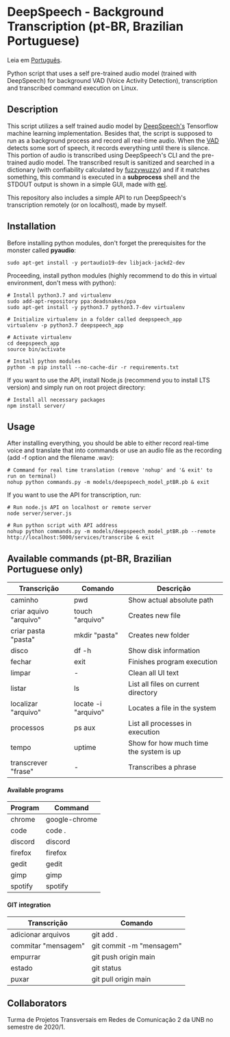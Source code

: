 # DeepSpeech - Background Transcription (pt-BR, Brazilian Portuguese)

Leia em [Português](./README_pt.md).

Python script that uses a self pre-trained audio model (trained with DeepSpeech) for background VAD (Voice Activity Detection), transcription and transcribed command execution on Linux.

## Description

This script utilizes a self trained audio model by [DeepSpeech's](https://deepspeech.readthedocs.io/en/v0.8.2/) Tensorflow machine learning implementation. Besides that, the script is supposed to run as a background process and record all real-time audio. When the [VAD](https://github.com/mozilla/DeepSpeech-examples/tree/r0.8/mic_vad_streaming) detects some sort of speech, it records everything until there is silence. This portion of audio is transcribed using DeepSpeech's CLI and the pre-trained audio model. The transcribed result is sanitized and searched in a dictionary (with confiability calculated by [fuzzywuzzy](https://github.com/seatgeek/fuzzywuzzy)) and if it matches something, this command is executed in a **subprocess** shell and the STDOUT output is shown in a simple GUI, made with [eel](https://github.com/samuelhwilliams/Eel).

This repository also includes a simple API to run DeepSpeech's transcription remotely (or on localhost), made by myself.

## Installation

Before installing python modules, don't forget the prerequisites for the monster called **pyaudio**:

```
sudo apt-get install -y portaudio19-dev libjack-jackd2-dev
```

Proceeding, install python modules (highly recommend to do this in virtual environment, don't mess with python):

```
# Install python3.7 and virtualenv
sudo add-apt-repository ppa:deadsnakes/ppa
sudo apt-get install -y python3.7 python3.7-dev virtualenv

# Initialize virtualenv in a folder called deepspeech_app
virtualenv -p python3.7 deepspeech_app

# Activate virtualenv
cd deepspeech_app
source bin/activate

# Install python modules
python -m pip install --no-cache-dir -r requirements.txt
```

If you want to use the API, install Node.js (recommend you to install LTS version) and simply run on root project directory:

```
# Install all necessary packages
npm install server/
```

## Usage

After installing everything, you should be able to either record real-time voice and translate that into commands or use an audio file as the recording (add -f option and the filename .wav):

```
# Command for real time translation (remove 'nohup' and '& exit' to run on terminal)
nohup python commands.py -m models/deepspeech_model_ptBR.pb & exit
```

If you want to use the API for transcription, run:

```
# Run node.js API on localhost or remote server
node server/server.js

# Run python script with API address
nohup python commands.py -m models/deepspeech_model_ptBR.pb --remote http://localhost:5000/services/transcribe & exit
```

## Available commands (pt-BR, Brazilian Portuguese only)

| Transcrição            | Comando             | Descrição                               |
| ---------------------- | ------------------- | --------------------------------------- |
| caminho                | pwd                 | Show actual absolute path               |
| criar aquivo "arquivo" | touch "arquivo"     | Creates new file                        |
| criar pasta "pasta"    | mkdir "pasta"       | Creates new folder                      |
| disco                  | df -h               | Show disk information                   |
| fechar                 | exit                | Finishes program execution              |
| limpar                 | -                   | Clean all UI text                       |
| listar                 | ls                  | List all files on current directory     |
| localizar "arquivo"    | locate -i "arquivo" | Locates a file in the system            |
| processos              | ps aux              | List all processes in execution         |
| tempo                  | uptime              | Show for how much time the system is up |
| transcrever "frase"    | -                   | Transcribes a phrase                    |

#### Available programs

| Program | Command       |
| ------- | ------------- |
| chrome  | google-chrome |
| code    | code .        |
| discord | discord       |
| firefox | firefox       |
| gedit   | gedit         |
| gimp    | gimp          |
| spotify | spotify       |

#### GIT integration

| Transcrição         | Comando                  |
| ------------------- | ------------------------ |
| adicionar arquivos  | git add .                |
| commitar "mensagem" | git commit -m "mensagem" |
| empurrar            | git push origin main     |
| estado              | git status               |
| puxar               | git pull origin main     |

## Collaborators

Turma de Projetos Transversais em Redes de Comunicação 2 da UNB no semestre de 2020/1.
